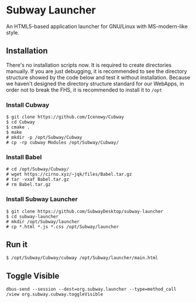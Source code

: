 # Subway Launcher

An HTML5-based application launcher for GNU/Linux with MS-modern-like style.

## Installation

There's no installation scripts now. It is required to create directories manually.
If you are just debugging, it is recommended to see the directory structure showed by the code below and test it without installation.
Because we haven't designed the directory structure standard for our WebApps, in order not to break the FHS, it is recommended to install it to `/opt`

### Install Cubway
```
$ git clone https://github.com/Icenowy/Cubway
$ cd Cubway
$ cmake .
$ make
# mkdir -p /opt/Subway/Cubway
# cp -rp cubway Modules /opt/Subway/Cubway/
```
### Install Babel
```
# cd /opt/Subway/Cubway/
# wget https://cirno.xyz/~jqk/files/Babel.tar.gz
# tar -vxaf Babel.tar.gz
# rm Babel.tar.gz
```
### Install Subway Launcher
```
$ git clone https://github.com/SubwayDesktop/subway-launcher
$ cd subway-launcher
# mkdir /opt/Subway/launcher
# cp *.html *.js *.css /opt/Subway/launcher
```

## Run it

```
$ /opt/Subway/Cubway/cubway /opt/Subway/launcher/main.html
```

## Toggle Visible

```
dbus-send --session --dest=org.subway.launcher --type=method_call /view org.subway.cubway.toggleVisible
```

